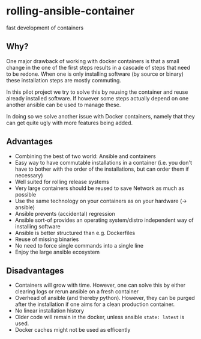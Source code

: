 rolling-ansible-container
==========================

fast development of containers

Why?
-----

One major drawback of working with docker containers is that a small change in the one of the first steps results in a cascade of steps that need to be redone.
When one is only installing software (by source or binary) these installation steps are mostly commuting.

In this pilot project we try to solve this by reusing the container and reuse already installed software.
If however some steps actually depend on one another ansible can be used to manage these.

In doing so we solve another issue with Docker containers, namely that they can get quite ugly with more features being added.


Advantages
-----------

  * Combining the best of two world: Ansible and containers
  * Easy way to have commutable installations in a container (i.e. you don't have to bother with the order of the installations, but can order them if necessary)
  * Well suited for rolling release systems
  * Very large containers should be reused to save Network as much as possible
  * Use the same technology on your containers as on your hardware (-> ansible)
  * Ansible prevents (accidental) regression
  * Ansible sort-of provides an operating system/distro independent way of installing software
  * Ansible is better structured than e.g. Dockerfiles
  * Reuse of missing binaries
  * No need to force single commands into a single line
  * Enjoy the large ansible ecosystem

Disadvantages
---------------

  * Containers will grow with time. However, one can solve this by either clearing logs or rerun ansible on a fresh container  
  * Overhead of ansible (and thereby python). However, they can be purged after the installation if one aims for a clean production container.
  * No linear installation history
  * Older code will remain in the docker, unless ansible `state: latest` is used.
  * Docker caches might not be used as efficently
